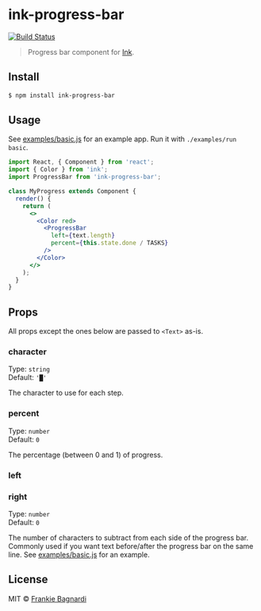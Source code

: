 # ink-progress-bar

[![Build Status](https://travis-ci.org/brigand/ink-progress-bar.svg?branch=master)](https://travis-ci.org/brigand/ink-progress-bar)

> Progress bar component for [Ink](https://github.com/vadimdemedes/ink).


## Install

```sh
$ npm install ink-progress-bar
```

## Usage

See [examples/basic.js](examples/basic.js) for an example app. Run it with `./examples/run basic`.

```jsx
import React, { Component } from 'react';
import { Color } from 'ink';
import ProgressBar from 'ink-progress-bar';

class MyProgress extends Component {
  render() {
    return (
      <>
        <Color red>
          <ProgressBar
            left={text.length}
            percent={this.state.done / TASKS}
          />
        </Color>
      </>
    );
  }
}
```

## Props

All props except the ones below are passed to `<Text>` as-is.

### character

Type: `string`<br>
Default: `'█'`

The character to use for each step.

### percent

Type: `number`<br>
Default: `0`

The percentage (between 0 and 1) of progress.

### left
### right

Type: `number`<br>
Default: `0`

The number of characters to subtract from each side of the progress bar. Commonly used if you want text before/after the progress bar on the same line. See [examples/basic.js](examples/basic.js) for an example.


## License

MIT © [Frankie Bagnardi](https://github.com/brigand)
